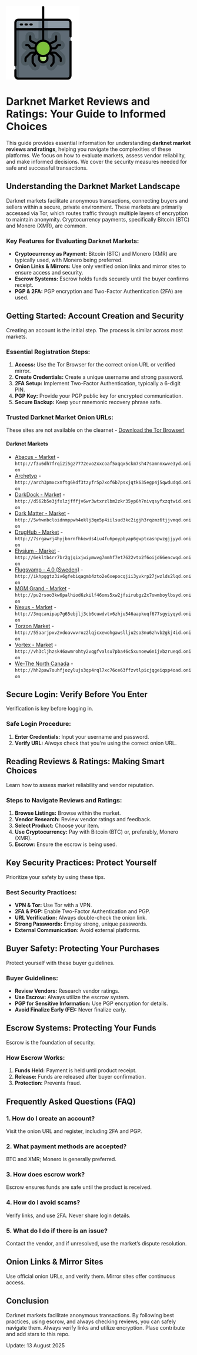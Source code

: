 <img src="/pics/notice.webp" width="200">

# Darknet Market Reviews and Ratings: Your Guide to Informed Choices

This guide provides essential information for understanding **darknet market reviews and ratings**, helping you navigate the complexities of these platforms. We focus on how to evaluate markets, assess vendor reliability, and make informed decisions. We cover the security measures needed for safe and successful transactions.

## Understanding the Darknet Market Landscape

Darknet markets facilitate anonymous transactions, connecting buyers and sellers within a secure, private environment. These markets are primarily accessed via Tor, which routes traffic through multiple layers of encryption to maintain anonymity. Cryptocurrency payments, specifically Bitcoin (BTC) and Monero (XMR), are common.

### Key Features for Evaluating Darknet Markets:

*   **Cryptocurrency as Payment:** Bitcoin (BTC) and Monero (XMR) are typically used, with Monero being preferred.
*   **Onion Links & Mirrors:** Use only verified onion links and mirror sites to ensure access and security.
*   **Escrow Systems:** Escrow holds funds securely until the buyer confirms receipt.
*   **PGP & 2FA:** PGP encryption and Two-Factor Authentication (2FA) are used.

## Getting Started: Account Creation and Security

Creating an account is the initial step. The process is similar across most markets.

###  Essential Registration Steps:

1.  **Access:** Use the Tor Browser for the correct onion URL or verified mirror.
2.  **Create Credentials:** Create a unique username and strong password.
3.  **2FA Setup:** Implement Two-Factor Authentication, typically a 6-digit PIN.
4.  **PGP Key:** Provide your PGP public key for encrypted communication.
5.  **Secure Backup:** Keep your mnemonic recovery phrase safe.

### Trusted Darknet Market Onion URLs:
These sites are not available on the clearnet - [Download the Tor Browser!](https://www.torproject.org/download/)

#### Darknet Markets

*   [Abacus - Market](http://f3u6dh7frqi2i5gz7772evo2xxcoaf5xqqx5ckm7sh47samnnxwve3yd.onion) - `http://f3u6dh7frqi2i5gz7772evo2xxcoaf5xqqx5ckm7sh47samnnxwve3yd.onion`
*   [Archetyp](@archetyp) - `http://arch3pmxcxnftg6kdf3tzyfr5p7xof6b7psxjqtk635egp4j5qwdudqd.onion`
*   [DarkDock - Market](http://d562b5e3jfxlzjfffjv6wr3wtxrzlbm2zkr35yp6h7nivqsyfxzqtwid.onion) - `http://d562b5e3jfxlzjfffjv6wr3wtxrzlbm2zkr35yp6h7nivqsyfxzqtwid.onion`
*   [Dark Matter - Market](http://5whwnbcloidnmppwh4eklj3qe5p4iilsud3kc2igjh3rqzmz6tjjvmqd.onion) - `http://5whwnbcloidnmppwh4eklj3qe5p4iilsud3kc2igjh3rqzmz6tjjvmqd.onion`
*   [DrugHub - Market](http://7srgawrj4hyjbnrnfhkewds4iu4fu6poypbyap6gwptcasnpwzgjjyyd.onion) - `http://7srgawrj4hyjbnrnfhkewds4iu4fu6poypbyap6gwptcasnpwzgjjyyd.onion`
*   [Elysium - Market](http://6ekltb4rr7br2gjqixjwiymwvg7mmhf7et7622vto2f6oijd66encwqd.onion) - `http://6ekltb4rr7br2gjqixjwiymwvg7mmhf7et7622vto2f6oijd66encwqd.onion`
*   [Flugsvamp - 4.0 (Sweden)](http://ikhpggtz3iv6gfebiqagmb4zto2e6xepocqjii3yvkrp27jwzlds2lqd.onion) - `http://ikhpggtz3iv6gfebiqagmb4zto2e6xepocqjii3yvkrp27jwzlds2lqd.onion`
*   [MGM Grand - Market](http://pu2rsoo3kw6palhiod6zkilf46oms5xw2jfsirubgz2x7owmboylbsyd.onion) - `http://pu2rsoo3kw6palhiod6zkilf46oms5xw2jfsirubgz2x7owmboylbsyd.onion`
*   [Nexus - Market](http://3mqcanipap7g65ebjlj3cb6cuwdvtv6zhju546aapkuqf677sgyiyqyd.onion) - `http://3mqcanipap7g65ebjlj3cb6cuwdvtv6zhju546aapkuqf677sgyiyqyd.onion`
*   [Torzon Market](http://55aarjpxv2vdoavwvroz2lqjcxewohgawsllju2so3nu6zhvb2gkj4id.onion) - `http://55aarjpxv2vdoavwvroz2lqjcxewohgawsllju2so3nu6zhvb2gkj4id.onion`
*   [Vortex - Market](http://vh3cljhzsk46awmrohty2vqgfvalsu7pba46c5xunoew6nijvbzrueqd.onion) - `http://vh3cljhzsk46awmrohty2vqgfvalsu7pba46c5xunoew6nijvbzrueqd.onion`
*   [We-The North Canada](http://hh2paw7ouhfjozylujs3qp4rql7xc76ce63ffzvtlpicjqgeiqxp4oad.onion) - `http://hh2paw7ouhfjozylujs3qp4rql7xc76ce63ffzvtlpicjqgeiqxp4oad.onion`

## Secure Login: Verify Before You Enter

Verification is key before logging in.

###  Safe Login Procedure:

1.  **Enter Credentials:** Input your username and password.
2.  **Verify URL:** *Always* check that you're using the correct onion URL.

## Reading Reviews & Ratings: Making Smart Choices

Learn how to assess market reliability and vendor reputation.

### Steps to Navigate Reviews and Ratings:

1.  **Browse Listings:** Browse within the market.
2.  **Vendor Research:** Review vendor ratings and feedback.
3.  **Select Product:** Choose your item.
4.  **Use Cryptocurrency:** Pay with Bitcoin (BTC) or, preferably, Monero (XMR).
5.  **Escrow:** Ensure the escrow is being used.

##  Key Security Practices: Protect Yourself

Prioritize your safety by using these tips.

### Best Security Practices:

*   **VPN & Tor:** Use Tor with a VPN.
*   **2FA & PGP:** Enable Two-Factor Authentication and PGP.
*   **URL Verification:** Always double-check the onion link.
*   **Strong Passwords:** Employ strong, unique passwords.
*   **External Communication:** Avoid external platforms.

##  Buyer Safety: Protecting Your Purchases

Protect yourself with these buyer guidelines.

###  Buyer Guidelines:

*   **Review Vendors:** Research vendor ratings.
*   **Use Escrow:** Always utilize the escrow system.
*   **PGP for Sensitive Information:** Use PGP encryption for details.
*   **Avoid Finalize Early (FE):** Never finalize early.

## Escrow Systems: Protecting Your Funds

Escrow is the foundation of security.

### How Escrow Works:

1.  **Funds Held:** Payment is held until product receipt.
2.  **Release:** Funds are released after buyer confirmation.
3.  **Protection:** Prevents fraud.

## Frequently Asked Questions (FAQ)

### 1. How do I create an account?

Visit the onion URL and register, including 2FA and PGP.

### 2. What payment methods are accepted?

BTC and XMR; Monero is generally preferred.

### 3. How does escrow work?

Escrow ensures funds are safe until the product is received.

### 4. How do I avoid scams?

Verify links, and use 2FA. Never share login details.

### 5. What do I do if there is an issue?

Contact the vendor, and if unresolved, use the market’s dispute resolution.

## Onion Links & Mirror Sites

Use official onion URLs, and verify them. Mirror sites offer continuous access.

## Conclusion

Darknet markets facilitate anonymous transactions. By following best practices, using escrow, and always checking reviews, you can safely navigate them. Always verify links and utilize encryption.
Plase contribute and add stars to this repo.



Update:  13 August 2025